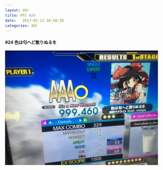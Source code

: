 ```yaml
---
layout: ddr
title: PFC #24
date:   2017-02-12 16:58:38
categories: ddr
---
```

#### **#24** 色は匂へど散りぬるを
![](/images/pfc/24_色は匂へど散りぬるを.jpg)
